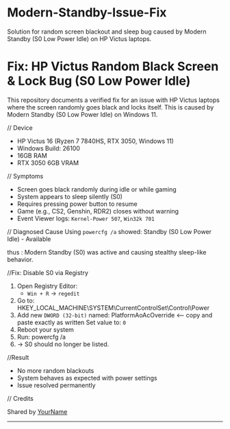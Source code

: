 # Modern-Standby-Issue-Fix
Solution for random screen blackout and sleep bug caused by Modern Standby (S0 Low Power Idle) on HP Victus laptops.
# Fix: HP Victus Random Black Screen & Lock Bug (S0 Low Power Idle)

This repository documents a verified fix for an issue with HP Victus laptops where the screen randomly goes black and locks itself. This is caused by Modern Standby (S0 Low Power Idle) on Windows 11.

// Device

- HP Victus 16 (Ryzen 7 7840HS, RTX 3050, Windows 11)
- Windows Build: 26100
- 16GB RAM
- RTX 3050 6GB VRAM

// Symptoms

- Screen goes black randomly during idle or while gaming
- System appears to sleep silently (S0)
- Requires pressing power button to resume
- Game (e.g., CS2, Genshin, RDR2) closes without warning
- Event Viewer logs: `Kernel-Power 507`, `Win32k 701`

// Diagnosed Cause
Using `powercfg /a` showed:
Standby (S0 Low Power Idle) - Available

thus :
Modern Standby (S0) was active and causing stealthy sleep-like behavior.

//Fix: Disable S0 via Registry

1. Open Registry Editor:
   - `Win + R` → `regedit`
2. Go to: HKEY_LOCAL_MACHINE\SYSTEM\CurrentControlSet\Control\Power
3.  Add new `DWORD (32-bit)` named: PlatformAoAcOverride    <-- copy and paste exactly as written
Set value to: `0`
4. Reboot your system
5. Run: powercfg /a
6. → S0 should no longer be listed.

//Result

- No more random blackouts
- System behaves as expected with power settings
- Issue resolved permanently

// Credits

Shared by [YourName](https://github.com/YourUsername)

---


 


